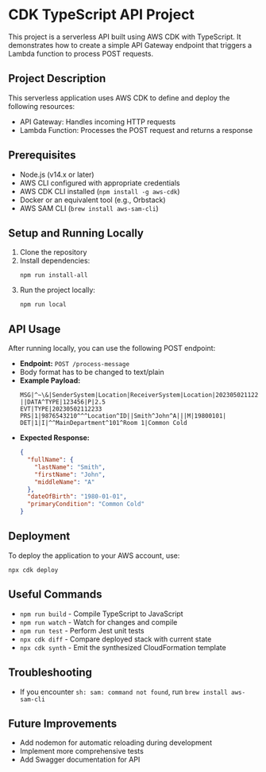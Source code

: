 # CDK TypeScript API Project

This project is a serverless API built using AWS CDK with TypeScript. It demonstrates how to create a simple API Gateway endpoint that triggers a Lambda function to process POST requests.

## Project Description

This serverless application uses AWS CDK to define and deploy the following resources:

- API Gateway: Handles incoming HTTP requests
- Lambda Function: Processes the POST request and returns a response

## Prerequisites

- Node.js (v14.x or later)
- AWS CLI configured with appropriate credentials
- AWS CDK CLI installed (`npm install -g aws-cdk`)
- Docker or an equivalent tool (e.g., Orbstack)
- AWS SAM CLI (`brew install aws-sam-cli`)

## Setup and Running Locally

1. Clone the repository
2. Install dependencies:
   ```
   npm run install-all
   ```
3. Run the project locally:
   ```
   npm run local
   ```

## API Usage

After running locally, you can use the following POST endpoint:

- **Endpoint:** `POST /process-message`
- Body format has to be changed to text/plain
- **Example Payload:**
  ```
  MSG|^~\&|SenderSystem|Location|ReceiverSystem|Location|20230502112233
  ||DATA^TYPE|123456|P|2.5
  EVT|TYPE|20230502112233
  PRS|1|9876543210^^^Location^ID||Smith^John^A|||M|19800101|
  DET|1|I|^^MainDepartment^101^Room 1|Common Cold
  ```
- **Expected Response:**
  ```json
  {
    "fullName": {
      "lastName": "Smith",
      "firstName": "John",
      "middleName": "A"
    },
    "dateOfBirth": "1980-01-01",
    "primaryCondition": "Common Cold"
  }
  ```

## Deployment

To deploy the application to your AWS account, use:

```
npx cdk deploy
```

## Useful Commands

- `npm run build` - Compile TypeScript to JavaScript
- `npm run watch` - Watch for changes and compile
- `npm run test` - Perform Jest unit tests
- `npx cdk diff` - Compare deployed stack with current state
- `npx cdk synth` - Emit the synthesized CloudFormation template

## Troubleshooting

- If you encounter `sh: sam: command not found`, run `brew install aws-sam-cli`

## Future Improvements

- Add nodemon for automatic reloading during development
- Implement more comprehensive tests
- Add Swagger documentation for API
